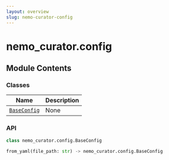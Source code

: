 ```yaml
---
layout: overview
slug: nemo-curator-config
---
```


# nemo_curator.config



## Module Contents

### Classes

| Name | Description |
|------|-------------|
| [`BaseConfig`](#nemo_curatorconfigbaseconfig) | None |

### API

```python
class nemo_curator.config.BaseConfig
```

```python
from_yaml(file_path: str) -> nemo_curator.config.BaseConfig
```

